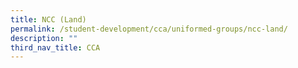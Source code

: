 ```yaml
---
title: NCC (Land)
permalink: /student-development/cca/uniformed-groups/ncc-land/
description: ""
third_nav_title: CCA
---
```

